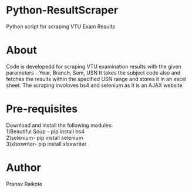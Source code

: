 # Python-ResultScraper
Python script for scraping VTU Exam Results

# About
Code is developedd for scraping VTU examination results with the given parameters - Year, Branch, Sem, USN
It takes the subject code also and fetches the results within the specified USN range and stores it in an excel sheet.
The scraping involoves bs4 and selenium as it is an AJAX website.


# Pre-requisites
Download and install the following modules: <br> 
1)Beautiful Soup - pip install bs4 <br>
2)selenium- pip install selenium <br>
3)xlsxwriter- pip install xlsxwriter <br>

# Author
Pranav Raikote
